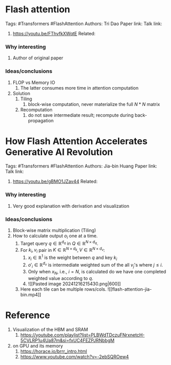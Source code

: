 # Flash attention
Tags: #Transformers  #FlashAttention 
Authors: Tri Dao
Paper link: 
Talk link: 
1. https://youtu.be/FThvfkXWqtE
Related: 
### Why interesting
1. Author of original paper
### Ideas/conclusions
1.  FLOP vs Memory IO
	1. The latter consumes more time in attention computation
2. Solution
	1. Tiling
		1. block-wise computation, never materialize the full $N*N$ matrix
	2. Recomputation
		1. do not save intermediate result; recompute during back-propagation

# How Flash Attention Accelerates Generative AI Revolution
Tags: #Transformers  #FlashAttention 
Authors: Jia-bin Huang
Paper link: 
Talk link: 
1. https://youtu.be/gBMO1JZav44
Related: 
### Why interesting
1. Very good explanation with derivation and visualization
### Ideas/conclusions
1. Block-wise matrix multiplication (Tiling)
2. How to calculate output $o_i$ one at a time.
	1. Target query $q \in \mathbb{R}^{d_q}$ in $Q\in\mathbb{R}^{N\times d_q}$.
	2. For $k_i, v_i$ pair in $K\in\mathbb{R}^{N\times d_k}, V\in\mathbb{R}^{N\times d_v}$:
		1. $x_i\in \mathbb{R}^1$ is the weight between $q$ and key $k_i$
		2. $o'_i\in\mathbb{R}^{d_v}$ is intermediate weighted sum of the all $v_j$'s where $j\le i$. 
		3. Only when $x_N$, i.e., $i=N$, is calculated do we have one completed weighted value according to $q$.
		4. ![[Pasted image 20241216215430.png|600]]
	3. Here each tile can be multiple rows/cols. ![[flash-attention-jia-bin.mp4]]

# Reference
1. Visualization of the HBM and SRAM
	1. https://youtube.com/playlist?list=PLBWdTDczuFNrxnetcH-5CVLRP1u4Ua87m&si=fxUC4FEZPJRNbbgM
2. on GPU and its memory
	1. https://horace.io/brrr_intro.html
	2. https://www.youtube.com/watch?v=-2ebSQROew4
